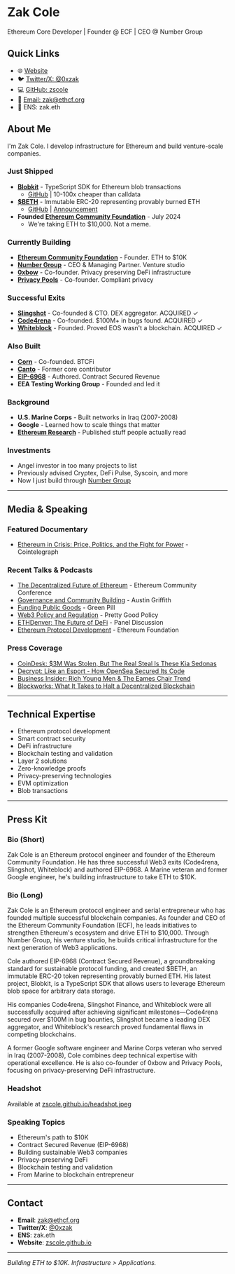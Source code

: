 # Zak Cole

Ethereum Core Developer | Founder @ ECF | CEO @ Number Group

## Quick Links

- 🌐 [Website](https://zscole.github.io)
- 🐦 [Twitter/X: @0xzak](https://twitter.com/0xzak)
- 💻 [GitHub: zscole](https://github.com/zscole)
- 📧 [Email: zak@ethcf.org](mailto:zak@ethcf.org)
- 🔗 ENS: zak.eth

## About Me

I'm Zak Cole. I develop infrastructure for Ethereum and build venture-scale companies.

### Just Shipped

- **[Blobkit](https://blobkit.org)** - TypeScript SDK for Ethereum blob transactions
  - [GitHub](https://github.com/ETHCF/blobkit) | 10-100x cheaper than calldata
- **[$BETH](https://etherscan.io/token/0x2cb662Ec360C34a45d7cA0126BCd53C9a1fd48F9)** - Immutable ERC-20 representing provably burned ETH
  - [GitHub](https://github.com/ETHCF/beth) | [Announcement](https://x.com/0xzak/status/1961254142464172190)
- **Founded [Ethereum Community Foundation](https://ethcf.org)** - July 2024
  - We're taking ETH to $10,000. Not a meme.

### Currently Building

- **[Ethereum Community Foundation](https://ethcf.org)** - Founder. ETH to $10K
- **[Number Group](https://numbergroup.xyz)** - CEO & Managing Partner. Venture studio
- **[0xbow](https://0xbow.io)** - Co-founder. Privacy preserving DeFi infrastructure
- **[Privacy Pools](https://privacypools.com)** - Co-founder. Compliant privacy

### Successful Exits

- **[Slingshot](https://slingshot.finance)** - Co-founded & CTO. DEX aggregator. ACQUIRED ✓
- **[Code4rena](https://code4rena.com/)** - Co-founded. $100M+ in bugs found. ACQUIRED ✓
- **[Whiteblock](https://eng.ambcrypto.com/ethereum-is-money-asserts-whiteblocks-zak-cole/)** - Founded. Proved EOS wasn't a blockchain. ACQUIRED ✓

### Also Built

- **[Corn](https://usecorn.com)** - Co-founded. BTCFi
- **[Canto](https://canto.io/)** - Former core contributor
- **[EIP-6968](https://eips.ethereum.org/EIPS/eip-6968)** - Authored. Contract Secured Revenue
- **EEA Testing Working Group** - Founded and led it

### Background

- **U.S. Marine Corps** - Built networks in Iraq (2007-2008)
- **Google** - Learned how to scale things that matter
- **[Ethereum Research](https://scholar.google.com/citations?user=GUDdAy8AAAAJ&hl=en&oi=ao)** - Published stuff people actually read

### Investments

- Angel investor in too many projects to list
- Previously advised Cryptex, DeFi Pulse, Syscoin, and more
- Now I just build through [Number Group](https://numbergroup.xyz)

---

## Media & Speaking

### Featured Documentary
- [Ethereum in Crisis: Price, Politics, and the Fight for Power](https://www.youtube.com/watch?v=20zFEDQdKl8) - Cointelegraph

### Recent Talks & Podcasts
- [The Decentralized Future of Ethereum](https://www.youtube.com/live/wRgvt5afm54) - Ethereum Community Conference
- [Governance and Community Building](https://www.youtube.com/watch?v=bhA-ezQO_wI) - Austin Griffith
- [Funding Public Goods](https://www.youtube.com/watch?v=zS4-zOfoKAE) - Green Pill
- [Web3 Policy and Regulation](https://www.youtube.com/watch?v=eRdkYgdbyIM) - Pretty Good Policy
- [ETHDenver: The Future of DeFi](https://www.youtube.com/watch?v=u_S79X7F1Cs) - Panel Discussion
- [Ethereum Protocol Development](https://www.youtube.com/watch?v=Au1Qll-86v0) - Ethereum Foundation

### Press Coverage
- [CoinDesk: $3M Was Stolen, But The Real Steal Is These Kia Sedonas](https://www.coindesk.com/tech/2021/09/17/3m-was-stolen-but-the-real-steal-is-these-kia-sedonas-say-anonymous-developers)
- [Decrypt: Like an Esport - How OpenSea Secured Its Code](https://decrypt.co/105173/like-an-esport-how-opensea-secured-its-code-with-code4renas-audit-contest)
- [Business Insider: Rich Young Men & The Eames Chair Trend](https://www.businessinsider.com/rich-young-men-herman-miller-eames-chair-trend-2024-4)
- [Blockworks: What It Takes to Halt a Decentralized Blockchain](https://blockworks.co/news/what-it-takes-to-halt-a-decentralized-blockchain-like-binance)

---

## Technical Expertise

- Ethereum protocol development
- Smart contract security
- DeFi infrastructure
- Blockchain testing and validation
- Layer 2 solutions
- Zero-knowledge proofs
- Privacy-preserving technologies
- EVM optimization
- Blob transactions

---

## Press Kit

### Bio (Short)
Zak Cole is an Ethereum protocol engineer and founder of the Ethereum Community Foundation. He has three successful Web3 exits (Code4rena, Slingshot, Whiteblock) and authored EIP-6968. A Marine veteran and former Google engineer, he's building infrastructure to take ETH to $10K.

### Bio (Long)
Zak Cole is an Ethereum protocol engineer and serial entrepreneur who has founded multiple successful blockchain companies. As founder and CEO of the Ethereum Community Foundation (ECF), he leads initiatives to strengthen Ethereum's ecosystem and drive ETH to $10,000. Through Number Group, his venture studio, he builds critical infrastructure for the next generation of Web3 applications.

Cole authored EIP-6968 (Contract Secured Revenue), a groundbreaking standard for sustainable protocol funding, and created $BETH, an immutable ERC-20 token representing provably burned ETH. His latest project, Blobkit, is a TypeScript SDK that allows users to leverage Ethereum blob space for arbitrary data storage.

His companies Code4rena, Slingshot Finance, and Whiteblock were all successfully acquired after achieving significant milestones—Code4rena secured over $100M in bug bounties, Slingshot became a leading DEX aggregator, and Whiteblock's research proved fundamental flaws in competing blockchains.

A former Google software engineer and Marine Corps veteran who served in Iraq (2007-2008), Cole combines deep technical expertise with operational excellence. He is also co-founder of 0xbow and Privacy Pools, focusing on privacy-preserving DeFi infrastructure.

### Headshot
Available at [zscole.github.io/headshot.jpeg](https://zscole.github.io/headshot.jpeg)

### Speaking Topics
- Ethereum's path to $10K
- Contract Secured Revenue (EIP-6968)
- Building sustainable Web3 companies
- Privacy-preserving DeFi
- Blockchain testing and validation
- From Marine to blockchain entrepreneur

---

## Contact

- **Email**: zak@ethcf.org
- **Twitter/X**: [@0xzak](https://twitter.com/0xzak)
- **ENS**: zak.eth
- **Website**: [zscole.github.io](https://zscole.github.io)

---

*Building ETH to $10K. Infrastructure > Applications.*

